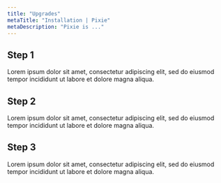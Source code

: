 ```yaml
---
title: "Upgrades"
metaTitle: "Installation | Pixie"
metaDescription: "Pixie is ..."
---
```


## Step 1

Lorem ipsum dolor sit amet, consectetur adipiscing elit, sed do eiusmod tempor incididunt ut labore et dolore magna aliqua.


## Step 2

Lorem ipsum dolor sit amet, consectetur adipiscing elit, sed do eiusmod tempor incididunt ut labore et dolore magna aliqua.


## Step 3

Lorem ipsum dolor sit amet, consectetur adipiscing elit, sed do eiusmod tempor incididunt ut labore et dolore magna aliqua.
